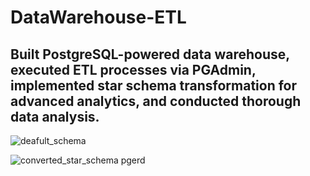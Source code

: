 # DataWarehouse-ETL
## Built PostgreSQL-powered data warehouse, executed ETL processes via PGAdmin, implemented star schema transformation for advanced analytics, and conducted thorough data analysis.



![deafult_schema](https://github.com/mAnethiA/DataWarehouse-ETL/assets/42315297/0ef6ca4e-b342-44d1-abb4-ead1f54ad38e)

![converted_star_schema pgerd](https://github.com/mAnethiA/DataWarehouse-ETL/assets/42315297/3ae2c340-48cd-487b-8e46-5f620e204656)
